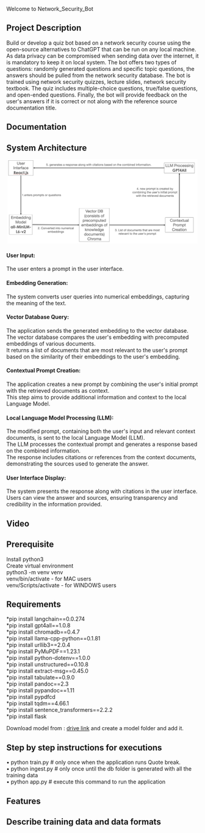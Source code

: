 Welcome to Network_Security_Bot
<h2> Project Description </h2>
<p>Build or develop a quiz bot based on a network security course using the open-source alternatives to ChatGPT that can be run on any local machine. As data privacy can be compromised when sending data over the internet, it is mandatory to keep it on local system. The bot offers two types of questions: randomly generated questions and specific topic questions, the answers should be pulled from the network security database. The bot is trained using network security quizzes, lecture slides, network security textbook. The quiz includes multiple-choice questions, true/false questions, and open-ended questions. Finally, the bot will provide feedback on the user's answers if it is correct or not along with the reference source documentation title.</p>
<h2> Documentation </h2>
<h2> System Architecture </h2>
<p align="center">
  <img src="System Architecture.png" width="500" title="sys arch">
</p>
<p>
  <h4>User Input:</h4>
  The user enters a prompt in the user interface.
  <h4>Embedding Generation:</h4>
  The system converts user queries into numerical embeddings, capturing the meaning of the text.
  <h4>Vector Database Query:</h4>
  The application sends the generated embedding to the vector database.</br>
  The vector database compares the user's embedding with precomputed embeddings of various documents.</br>
  It returns a list of documents that are most relevant to the user's prompt based on the similarity of their embeddings to the user's embedding.
  <h4>Contextual Prompt Creation:</h4>
  The application creates a new prompt by combining the user's initial prompt with the retrieved documents as context.</br>
  This step aims to provide additional information and context to the local Language Model.
  <h4>Local Language Model Processing (LLM):</h4>
  The modified prompt, containing both the user's input and relevant context documents, is sent to the local Language Model (LLM).</br>
  The LLM processes the contextual prompt and generates a response based on the combined information.</br>
  The response includes citations or references from the context documents, demonstrating the sources used to generate the answer.
  <h4>User Interface Display:</h4>
  The system presents the response along with citations in the user interface.</br>
  Users can view the answer and sources, ensuring transparency and credibility in the information provided.
</p>
<h2> Video </h2> 
<h2> Prerequisite </h2>
Install python3</br>
Create virtual environment</br>
python3 -m venv venv</br>
venv/bin/activate - for MAC users</br>
venv/Scripts/activate - for WINDOWS users</br>
<h2> Requirements </h2>
*pip install langchain==0.0.274</br>
*pip install gpt4all==1.0.8</br>
*pip install chromadb==0.4.7</br>
*pip install llama-cpp-python==0.1.81</br>
*pip install urllib3==2.0.4 </br>
*pip install PyMuPDF==1.23.1 </br>
*pip install python-dotenv==1.0.0 </br>
*pip install unstructured==0.10.8 </br>
*pip install extract-msg==0.45.0</br>
*pip install tabulate==0.9.0</br>
*pip install pandoc==2.3 </br>
*pip install pypandoc==1.11 </br>
*pip install pypdfcd</br>
*pip install tqdm==4.66.1</br>
*pip install sentence_transformers==2.2.2 </br>
*pip install flask

<p>Download model from : <a href="https://drive.google.com/file/d/1RHfTHIZ8-N3FV4Lj_m99NYq8D4lOqgtM/view?usp=drive_link"> drive link</a> and create a model folder and add it.</p>

<h2> Step by step instructions for executions </h2>

•	python train.py  # only once when the application runs Quote break.</br>
•	python ingest.py # only once until the db folder is generated with all the training data </br>
•	python app.py    # execute this command to run the application

<h2> Features </h2>
<h2> Describe training data and data formats </h2>

